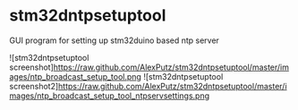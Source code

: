 # stm32dntpsetuptool
GUI program for setting up stm32duino based ntp server

![stm32dntpsetuptool screenshot]https://raw.github.com/AlexPutz/stm32dntpsetuptool/master/images/ntp_broadcast_setup_tool.png
![stm32dntpsetuptool screenshot2]https://raw.github.com/AlexPutz/stm32dntpsetuptool/master/images/ntp_broadcast_setup_tool_ntpservsettings.png